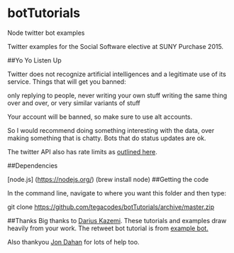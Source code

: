 # botTutorials
Node twitter bot examples

Twitter examples for the Social Software elective at SUNY Purchase 2015.

##Yo Yo Listen Up

Twitter does not recognize artificial intelligences and a legitimate use of its service. Things that will get you banned:

only replying to people, never writing your own stuff
writing the same thing over and over, or very similar variants of stuff

Your account will be banned, so make sure to use alt accounts.

So I would recommend doing something interesting with the data, over making something that is chatty. Bots that do status updates are ok.

The twitter API also has rate limits as [outlined here](https://dev.twitter.com/rest/public/rate-limiting).

##Dependencies

[node.js] (https://nodejs.org/) (brew install node)
##Getting the code

In the command line, navigate to where you want this folder and then type:

git clone https://github.com/tegacodes/botTutorials/archive/master.zip

##Thanks
Big thanks to [Darius Kazemi](https://github.com/dariusk). These tutorials and examples draw heavily from your work. The retweet bot tutorial is from [example bot.](https://github.com/dariusk/examplebot)

Also thankyou [Jon Dahan](https://github.com/jedahan/twitter-bot) for lots of help too.
